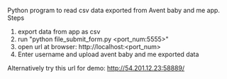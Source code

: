 Python program to read csv data exported from Avent baby and me app.
Steps
1) export data from app as csv
2) run "python file_submit_form.py <port_num:5555>"
3) open url at browser: http://localhost:<port_num>
4) Enter username and upload avent baby and me exported data


Alternatively try this url for demo:
http://54.201.12.23:58889/
